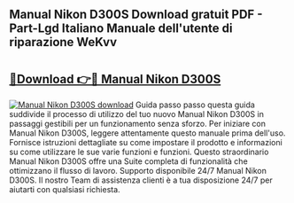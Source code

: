 ## Manual Nikon D300S Download gratuit PDF - Part-Lgd Italiano Manuale dell'utente di riparazione WeKvv

# <h2><a href="http://dfe4mz4.blite.top/?on=Manual+Nikon+D300S">🔗Download 👉🔴 Manual Nikon D300S</a></h2>

[![Manual Nikon D300S download](https://i.imgur.com/lujVjoI.png)](http://dfe4mz4.blite.top/?on=Manual+Nikon+D300S)
Guida passo passo questa guida suddivide il processo di utilizzo del tuo nuovo Manual Nikon D300S in passaggi gestibili per un funzionamento senza sforzo. Per iniziare con Manual Nikon D300S, leggere attentamente questo manuale prima dell'uso. Fornisce istruzioni dettagliate su come impostare il prodotto e informazioni su come utilizzare le sue varie funzioni e funzioni. Questo straordinario Manual Nikon D300S offre una Suite completa di funzionalità che ottimizzano il flusso di lavoro. Supporto disponibile 24/7 Manual Nikon D300S. Il nostro Team di assistenza clienti è a tua disposizione 24/7 per aiutarti con qualsiasi richiesta.
